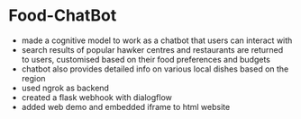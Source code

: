 # Food-ChatBot
- made a cognitive model to work as a chatbot that users can interact with
- search results of popular hawker centres and restaurants are returned to users, customised based on their food preferences and budgets
- chatbot also provides detailed info on various local dishes based on the region
- used ngrok as backend
- created a flask webhook with dialogflow
- added web demo and embedded iframe to html website
